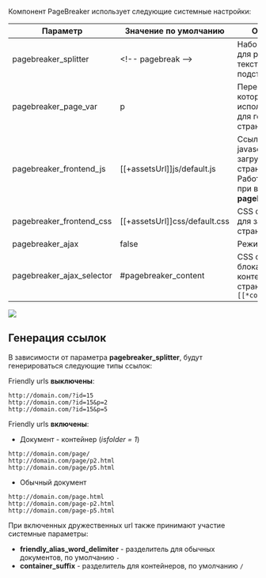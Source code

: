 Компонент PageBreaker использует следующие системные настройки:


Параметр					| Значение по умолчанию			| Описание
----------------------------|-------------------------------|----------
pagebreaker_splitter		| &lt;!-- pagebreak --&gt;			| Набор символов для разделения текста на подстраницы
pagebreaker_page_var		| p								| Переменная, которая будет использована для генерации страницы
pagebreaker_frontend_js		| [[+assetsUrl]]js/default.js	| Ссылка на javascript для загрузки на страницу. Работает только при включенном **pagebreaker_ajax**
pagebreaker_frontend_css	| [[+assetsUrl]]css/default.css	| CSS оформление для загрузки на страницу
pagebreaker_ajax			| false							| Режим ajax
pagebreaker_ajax_selector	| #pagebreaker_content			| CSS селектор блока с контентом страницы `[[*content]]`

[![](http://file.modx.pro/files/3/3/a/33aa6a26ab948732ec6dc0ab6de69929s.jpg)](http://file.modx.pro/files/3/3/a/33aa6a26ab948732ec6dc0ab6de69929.png)

## Генерация ссылок
В зависимости от параметра **pagebreaker_splitter**, будут генерироваться следующие типы ссылок:

Friendly urls **выключены**:
```
http://domain.com/?id=15
http://domain.com/?id=15&p=2
http://domain.com/?id=15&p=5
```

Friendly urls **включены**:

* Документ - контейнер (*isfolder = 1*)
```
http://domain.com/page/
http://domain.com/page/p2.html
http://domain.com/page/p5.html
```

* Обычный документ
```
http://domain.com/page.html
http://domain.com/page-p2.html
http://domain.com/page-p5.html
```

При включенных дружественных url также принимают участие системные параметры:

* **friendly_alias_word_delimiter** - разделитель для обычных документов, по умолчанию `-`
* **container_suffix** - разделитель для контейнеров, по умолчанию `/`